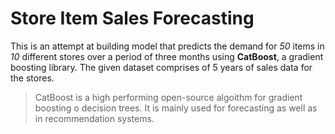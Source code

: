 # Store Item Sales Forecasting

This is an attempt at building model that predicts the demand for *50* items in *10* different stores over a period of three months using **CatBoost**, a gradient boosting library. The given dataset comprises of 5 years of sales data for the stores.

> CatBoost is a high performing open-source algoithm for gradient boosting o decision trees. It is mainly used for forecasting as well as in recommendation systems.
